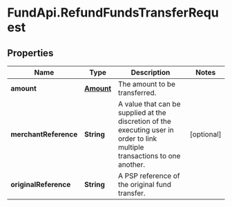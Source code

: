 # FundApi.RefundFundsTransferRequest

## Properties

Name | Type | Description | Notes
------------ | ------------- | ------------- | -------------
**amount** | [**Amount**](Amount.md) | The amount to be transferred. | 
**merchantReference** | **String** | A value that can be supplied at the discretion of the executing user in order to link multiple transactions to one another. | [optional] 
**originalReference** | **String** | A PSP reference of the original fund transfer. | 


